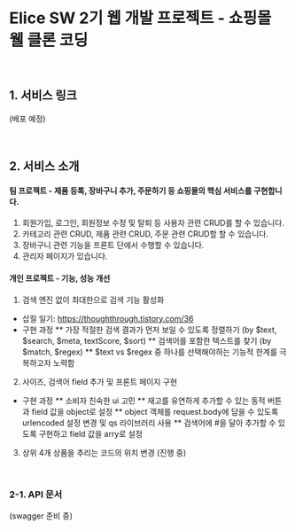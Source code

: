 # Elice SW 2기 웹 개발 프로젝트 - 쇼핑몰 웰 클론 코딩

<br />

## 1. 서비스 링크

(배포 예정)

<br />

## 2. 서비스 소개

#### 팀 프로젝트 - 제품 등록, 장바구니 추가, 주문하기 등 쇼핑몰의 핵심 서비스를 구현합니다. 
1. 회원가입, 로그인, 회원정보 수정 및 탈퇴 등 사용자 관련 CRUD를 할 수 있습니다.
2. 카테고리 관련 CRUD, 제품 관련 CRUD, 주문 관련 CRUD할 할 수 있습니다.
3. 장바구니 관련 기능을 프론트 단에서 수행할 수 있습니다.  
4. 관리자 페이지가 있습니다.

#### 개인 프로젝트 - 기능, 성능 개선
1. 검색 엔진 없이 최대한으로 검색 기능 활성화
 - 삽질 일기: https://thoughthrough.tistory.com/36
 - 구현 과정
   ** 가장 적절한 검색 결과가 먼저 보일 수 있도록 정렬하기 (by $text, $search, $meta, textScore, $sort)
   ** 검색어를 포함한 텍스트를 찾기 (by $match, $regex)
   ** $text vs $regex 중 하나를 선택해야하는 기능적 한계를 극복하고자 노력함

2. 사이즈, 검색어 field 추가 및 프론트 페이지 구현
  - 구현 과정
    ** 소비자 친숙한 ui 고민
    ** 재고를 유연하게 추가할 수 있는 동적 버튼과 field 값을 object로 설정
    ** object 객체를 request.body에 담을 수 있도록 urlencoded 설정 변경 및 qs 라이브러리 사용
    ** 검색어에 #을 달아 추가할 수 있도록 구현하고 field 값을 arry로 설정
    
3. 상위 4개 상품을 추리는 코드의 위치 변경 (진행 중)

<br />

### 2-1. API 문서

(swagger 준비 중)

<br>
